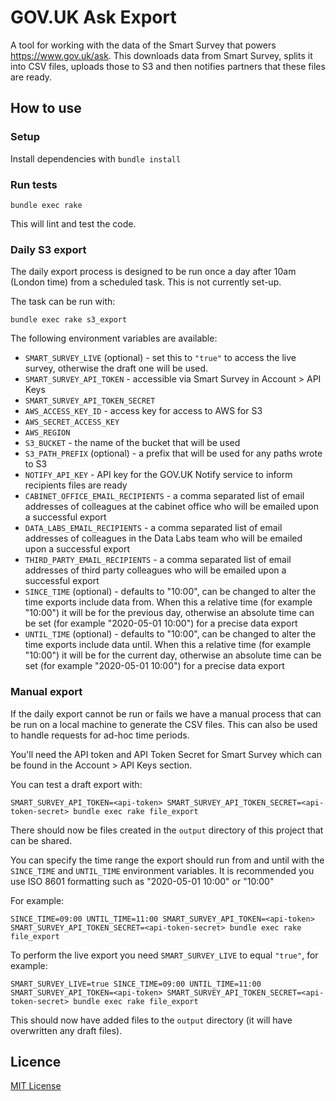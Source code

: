 # GOV.UK Ask Export

A tool for working with the data of the Smart Survey that powers
https://www.gov.uk/ask. This downloads data from Smart Survey, splits it into
CSV files, uploads those to S3 and then notifies partners that these files
are ready.

## How to use

### Setup

Install dependencies with `bundle install`

### Run tests

```
bundle exec rake
```

This will lint and test the code.

### Daily S3 export

The daily export process is designed to be run once a day after 10am (London
time) from a scheduled task. This is not currently set-up.

The task can be run with:

```
bundle exec rake s3_export
```

The following environment variables are available:

- `SMART_SURVEY_LIVE` (optional) - set this to `"true"` to access the live survey,
  otherwise the draft one will be used.
- `SMART_SURVEY_API_TOKEN` - accessible via Smart Survey in Account > API Keys
- `SMART_SURVEY_API_TOKEN_SECRET`
- `AWS_ACCESS_KEY_ID` - access key for access to AWS for S3
- `AWS_SECRET_ACCESS_KEY`
- `AWS_REGION`
- `S3_BUCKET` - the name of the bucket that will be used
- `S3_PATH_PREFIX` (optional) - a prefix that will be used for any paths wrote to S3
- `NOTIFY_API_KEY` - API key for the GOV.UK Notify service to inform recipients
  files are ready
- `CABINET_OFFICE_EMAIL_RECIPIENTS` - a comma separated list of email addresses
  of colleagues at the cabinet office who will be emailed upon a successful export
- `DATA_LABS_EMAIL_RECIPIENTS` - a comma separated list of email addresses
  of colleagues in the Data Labs team who will be emailed upon a successful export
- `THIRD_PARTY_EMAIL_RECIPIENTS` - a comma separated list of email addresses
  of third party colleagues who will be emailed upon a successful export
- `SINCE_TIME` (optional) - defaults to "10:00", can be changed to alter the time
  exports include data from. When this a relative time (for example "10:00") it
  will be for the previous day, otherwise an absolute time can be set (for example
  "2020-05-01 10:00") for a precise data export
- `UNTIL_TIME` (optional) - defaults to "10:00", can be changed to alter the time
  exports include data until. When this a relative time (for example "10:00") it
  will be for the current day, otherwise an absolute time can be set (for example
  "2020-05-01 10:00") for a precise data export

### Manual export

If the daily export cannot be run or fails we have a manual process that can
be run on a local machine to generate the CSV files. This can also be used
to handle requests for ad-hoc time periods.

You'll need the API token and API Token Secret for Smart Survey which can be
found in the Account > API Keys section.

You can test a draft export with:

```
SMART_SURVEY_API_TOKEN=<api-token> SMART_SURVEY_API_TOKEN_SECRET=<api-token-secret> bundle exec rake file_export
```

There should now be files created in the `output` directory of this project
that can be shared.

You can specify the time range the export should run from and until with the
`SINCE_TIME` and `UNTIL_TIME` environment variables. It is recommended you
use ISO 8601 formatting such as "2020-05-01 10:00" or "10:00"

For example:

```
SINCE_TIME=09:00 UNTIL_TIME=11:00 SMART_SURVEY_API_TOKEN=<api-token> SMART_SURVEY_API_TOKEN_SECRET=<api-token-secret> bundle exec rake file_export
```

To perform the live export you need `SMART_SURVEY_LIVE` to equal `"true"`, for
example:

```
SMART_SURVEY_LIVE=true SINCE_TIME=09:00 UNTIL_TIME=11:00 SMART_SURVEY_API_TOKEN=<api-token> SMART_SURVEY_API_TOKEN_SECRET=<api-token-secret> bundle exec rake file_export
```

This should now have added files to the `output` directory (it will have
overwritten any draft files).

## Licence

[MIT License](LICENCE)
